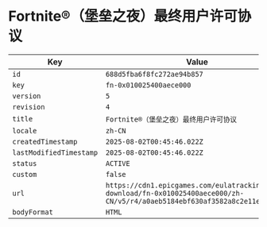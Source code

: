 # Fortnite®（堡垒之夜）最终用户许可协议

| Key | Value |
| --- | ----- |
| `id` | `688d5fba6f8fc272ae94b857` |
| `key` | `fn-0x010025400aece000` |
| `version` | `5` |
| `revision` | `4` |
| `title` | `Fortnite®（堡垒之夜）最终用户许可协议` |
| `locale` | `zh-CN` |
| `createdTimestamp` | `2025-08-02T00:45:46.022Z` |
| `lastModifiedTimestamp` | `2025-08-02T00:45:46.022Z` |
| `status` | `ACTIVE` |
| `custom` | `false` |
| `url` | `https://cdn1.epicgames.com/eulatracking-download/fn-0x010025400aece000/zh-CN/v5/r4/a0aeb5184ebf630af3582a8c2e11e760.pdf` |
| `bodyFormat` | `HTML` |
